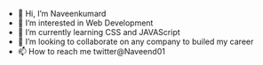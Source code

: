 - 👋 Hi, I’m Naveenkumard
- 👀 I’m interested in Web Development
- 🌱 I’m currently learning CSS and JAVAScript
- 💞️ I’m looking to collaborate on any company to builed my career
- 📫 How to reach me twitter@Naveend01

<!---
Naveenans7/Naveenans7 is a ✨ special ✨ repository because its `README.md` (this file) appears on your GitHub profile.
You can click the Preview link to take a look at your changes.
--->

